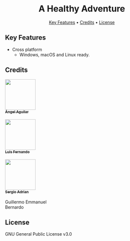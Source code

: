 
<h1 align="center">
  <br>
  <br>
  A Healthy Adventure
  <br>
</h1>

<p align="center">
  <a href="#key-features">Key Features</a> •
  <a href="#credits">Credits</a> •
  <a href="#license">License</a>
</p>


## Key Features

* Cross platform
  - Windows, macOS and Linux ready.

## Credits

[<img src="https://avatars0.githubusercontent.com/u/25912819?s=460&v=4" width="100px;"/><br /><sub><b>Ángel Aguilar</b></sub>](http://angelaguilar.me)<br/>   
[<img src="https://avatars3.githubusercontent.com/u/42031477?s=460&v=4" width="100px;"/><br /><sub><b>Luis Fernando</b></sub>](https://github.com/Fernando0409)<br/>   
[<img src="https://avatars1.githubusercontent.com/u/45363387?s=460&v=4" width="100px;"/><br /><sub><b>Sergio Adrian</b></sub>](https://github.com/DewarAugust)<br/>   
Guillermo Emmanuel <br/>
Bernardo <br/>

## License

GNU General Public License v3.0

